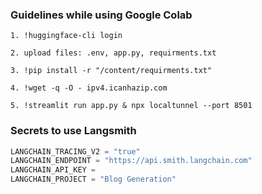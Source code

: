 ### Guidelines while using Google Colab
```
1. !huggingface-cli login

2. upload files: .env, app.py, requirments.txt

3. !pip install -r "/content/requirments.txt"

4. !wget -q -O - ipv4.icanhazip.com

5. !streamlit run app.py & npx localtunnel --port 8501
```

### Secrets to use Langsmith
```js
LANGCHAIN_TRACING_V2 = "true"
LANGCHAIN_ENDPOINT = "https://api.smith.langchain.com"
LANGCHAIN_API_KEY =
LANGCHAIN_PROJECT = "Blog Generation"
```
